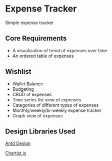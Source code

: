 # Expense Tracker

Simple expense tracker

## Core Requirements

- A visualization of trend of expenses over time
- An ordered table of expenses

## Wishlist

- Wallet Balance
- Budgeting
- CRUD of expenses
- Time series list view of expenses
- Categories of different types of expenses
- Monthly/weekly/bi-weekly expense tracker
- Graph view of expenses

## Design Libraries Used

[Antd Design](https://ant.design/components/overview/)

[Chartist.js](https://gionkunz.github.io/chartist-js/index.html)
